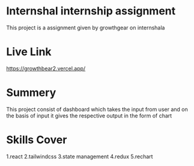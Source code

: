 # Internshal internship assignment 

This project is a assignment given by growthgear on internshala 

# Live Link
https://growthbear2.vercel.app/

# Summery
This project consist of dashboard which takes the input from user and on the basis of input it gives the respective output in the form of chart 
# Skills Cover 
1.react 
2.tailwindcss
3.state management
4.redux
5.rechart
